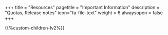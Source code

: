 +++
title = "Resources"
pagetitle = "Important Information"
description = "Quotas, Release notes"
icon="fa-file-text"
weight = 6
alwaysopen = false
+++

{{%custom-children-lv2%}}
